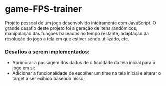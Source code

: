 # game-FPS-trainer

Projeto pessoal de um jogo desenvolvido inteiramente com JavaScript. O grande desafio deste projeto foi a geração de itens randômicos, manipulação das funções baseadas no tempo restante, adaptação da resolução do jogo a tela em que estiver sendo utilizado, etc.

### Desafios a serem implementados:
- Aprimorar a passagem dos dados de dificuldade da tela inicial para o jogo em si;
- Adicionar a funcionalidade de escolher um time na tela inicial e alterar o target a ser exibido baseado nisso;

